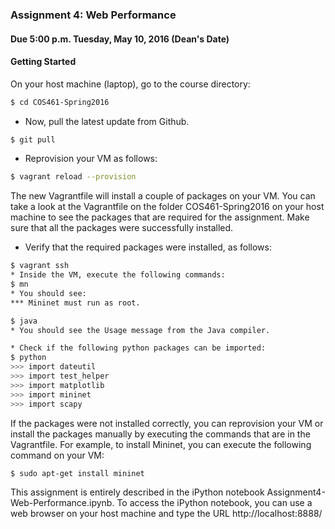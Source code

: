 ### Assignment 4: Web Performance

#### Due 5:00 p.m. Tuesday, May 10, 2016 (Dean's Date)

#### Getting Started

On your host machine (laptop), go to the course directory:

```bash 
$ cd COS461-Spring2016
```

* Now, pull the latest update from Github.
```bash
$ git pull
```

* Reprovision your VM as follows: 
```bash
$ vagrant reload --provision
```

The new Vagrantfile will install a couple of packages on your VM. You can take a look at the Vagrantfile on the folder COS461-Spring2016 on your host machine to see the packages that are required for the assignment. Make sure that all the packages were successfully installed.

* Verify that the required packages were installed, as follows:
```bash
$ vagrant ssh
* Inside the VM, execute the following commands:
$ mn
* You should see:
*** Mininet must run as root.

$ java
* You should see the Usage message from the Java compiler.

* Check if the following python packages can be imported:
$ python
>>> import dateutil
>>> import test_helper
>>> import matplotlib
>>> import mininet
>>> import scapy
```

If the packages were not installed correctly, you can reprovision your VM or install the packages manually by executing the commands that are in the Vagrantfile. For example, to install Mininet, you can execute the following command on your VM:
```bash
$ sudo apt-get install mininet
```

This assignment is entirely described in the iPython notebook Assignment4-Web-Performance.ipynb. To access the iPython notebook, you can use a web browser on your host machine and type the URL http://localhost:8888/

